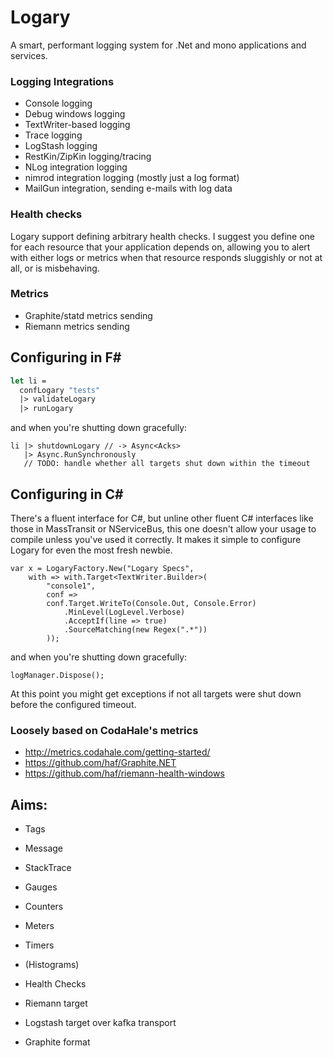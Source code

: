 # Logary

A smart, performant logging system for .Net and mono applications and services.

### Logging Integrations

 - Console logging
 - Debug windows logging
 - TextWriter-based logging
 - Trace logging
 - LogStash logging
 - RestKin/ZipKin logging/tracing
 - NLog integration logging
 - nimrod integration logging (mostly just a log format)
 - MailGun integration, sending e-mails with log data

### Health checks

Logary support defining arbitrary health checks. I suggest you define one for
each resource that your application depends on, allowing you to alert with either
logs or metrics when that resource responds sluggishly or not at all, or is
misbehaving.

### Metrics

 - Graphite/statd metrics sending
 - Riemann metrics sending
 
## Configuring in F#

``` fsharp
let li = 
  confLogary "tests"
  |> validateLogary
  |> runLogary
```

and when you're shutting down gracefully:

```
li |> shutdownLogary // -> Async<Acks>
   |> Async.RunSynchronously
   // TODO: handle whether all targets shut down within the timeout
```

## Configuring in C#

There's a fluent interface for C#, but unline other fluent C# interfaces
like those in MassTransit or NServiceBus, this one doesn't allow your
usage to compile unless you've used it correctly. It makes it simple
to configure Logary for even the most fresh newbie.

```
var x = LogaryFactory.New("Logary Specs",
	with => with.Target<TextWriter.Builder>(
		"console1",
		conf =>
		conf.Target.WriteTo(Console.Out, Console.Error)
			.MinLevel(LogLevel.Verbose)
			.AcceptIf(line => true)
			.SourceMatching(new Regex(".*"))
		));
```

and when you're shutting down gracefully:

```
logManager.Dispose();
```

At this point you might get exceptions if not all targets were shut down
before the configured timeout.

### Loosely based on CodaHale's metrics

 - http://metrics.codahale.com/getting-started/
 - https://github.com/haf/Graphite.NET
 - https://github.com/haf/riemann-health-windows

## Aims:

  - Tags
  - Message
  - StackTrace
 
  - Gauges
  - Counters
  - Meters
  - Timers

  - (Histograms)
  - Health Checks
 
  - Riemann target
  - Logstash target over kafka transport
  - Graphite format
